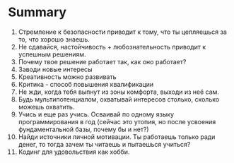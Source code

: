 # Summary

1. Стремление к безопасности приводит к тому, что ты цепляешься за то, что хорошо знаешь.
2. Не сдавайся, настойчивость + любознательность приводит к успешным решениям.
3. Почему твое решение работает так, как оно работает?
4. Заводи новые интересы
5. Креативность можно развивать
6. Критика - способ повышения квалификации
7. Не жди, когда тебя выпнут из зоны комфорта, выходи из неё сам.
8. Будь мультипотенциалом, охватывай интересов столько, сколько можешь охватить.
9. Учись и еще раз учись. Осваивай по одному языку программирования в год (сейчас это утопия, но после усвоения фундаментальной базы, почему бы и нет?)
10. Найди источники личной мотивации. Ты работаешь только ради денег, то тогда зачем ты читаешь и пытаешься учиться?
11. Кодинг для удовольствия как хобби.
